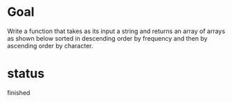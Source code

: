 # Goal

Write a function that takes as its input a string and returns an array of arrays as shown below sorted in descending order by frequency and then by ascending order by character.

# status

finished